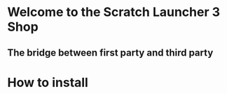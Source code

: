 # Welcome to the Scratch Launcher 3 Shop
## The bridge between first party and third party

# How to install
